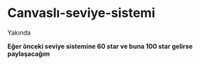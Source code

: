 # Canvaslı-seviye-sistemi
Yakında

**Eğer önceki seviye sistemine 60 star ve buna 100 star gelirse paylaşacağım**
